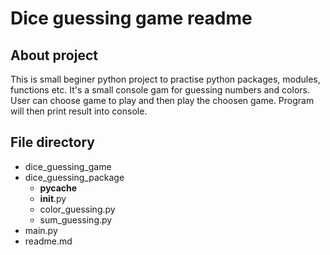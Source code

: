 # Dice guessing game readme

## About project

This is small beginer python project to practise python packages, modules, functions etc.
It's a small console gam for guessing numbers and colors. User can choose game to play and then play the choosen game.
Program will then print result into console.

## File directory 

- dice_guessing_game
- dice_guessing_package
	- __pycache__
	- __init__.py 
	- color_guessing.py
	- sum_guessing.py
- main.py
- readme.md
